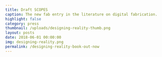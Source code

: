 ```yaml
---
title: Draft SCOPES
caption: The new fab entry in the literature on digital fabrication.
highlight: false
category: press
thumbnail: /uploads/designing-reality-thumb.png
layout: posts
date: 2018-06-01 00:00:00
img: designing-reality.png
permalink: /designing-reality-book-out-now
---
```

